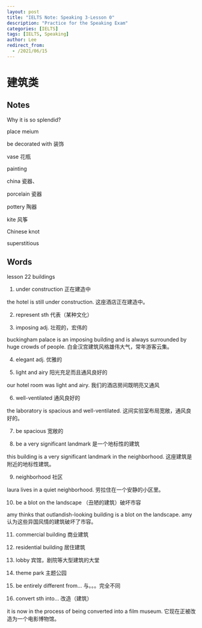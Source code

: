 ```yaml
---
layout: post
title: "IELTS Note: Speaking 3-Lesson 0"
description: "Practice for the Speaking Exam"
categories: [IELTS]
tags: [IELTS, Speaking]
author: Lee
redirect_from:
  - /2021/06/15
---
```


# 建筑类

## Notes

Why it is so splendid?

place meium

be decorated with 装饰

vase 花瓶

painting

china 瓷器、

porcelain 瓷器

pottery 陶器

kite 风筝

Chinese knot

superstitious



## Words

lesson 22 buildings 

1.	under construction 正在建造中

the hotel is still under construction. 这座酒店正在建造中。 

2. represent sth 代表（某种文化）

3. imposing adj. 壮观的，宏伟的

buckingham palace is an imposing building and is always surrounded by huge crowds of people. 白金汉宫建筑风格雄伟大气，常年游客云集。

4. elegant adj. 优雅的

5. light and airy 阳光充足而且通风良好的

our hotel room was light and airy. 我们的酒店房间既明亮又通风

6. well-ventilated 通风良好的

the laboratory is spacious and well-ventilated. 这间实验室布局宽敞，通风良好的。

7. be spacious 宽敞的

8. be a very significant landmark 是一个地标性的建筑

this building is a very significant landmark in the neighborhood. 这座建筑是附近的地标性建筑。

9. neighborhood 社区

laura lives in a quiet neighborhood. 劳拉住在一个安静的小区里。

10.  be a blot on the landscape （丑陋的建筑）破坏市容

amy thinks that outlandish-looking building is a blot on the landscape. amy认为这些异国风情的建筑破坏了市容。

11. commercial building 商业建筑

12. residential building 居住建筑

13. lobby 宾馆，剧院等大型建筑的大堂

14. theme park 主题公园

15. be entirely different from… 与。。。完全不同

16. convert sth into… 改造（建筑）

it is now in the process of being converted into a film museum. 它现在正被改造为一个电影博物馆。


